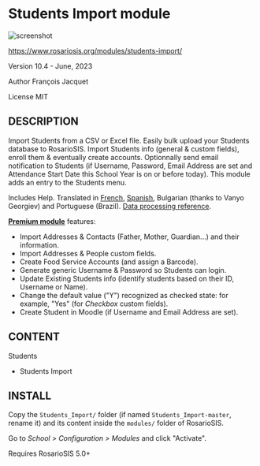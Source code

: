 Students Import module
======================

![screenshot](https://gitlab.com/francoisjacquet/Students_Import/raw/master/screenshot.png?inline=false)

https://www.rosariosis.org/modules/students-import/

Version 10.4 - June, 2023

Author François Jacquet

License MIT

DESCRIPTION
-----------
Import Students from a CSV or Excel file.
Easily bulk upload your Students database to RosarioSIS.
Import Students info (general & custom fields), enroll them & eventually create accounts.
Optionnally send email notification to Students (if Username, Password, Email Address are set and Attendance Start Date this School Year is on or before today).
This module adds an entry to the Students menu.

Includes Help.
Translated in [French](https://www.rosariosis.org/fr/modules/students-import/), [Spanish](https://www.rosariosis.org/es/modules/students-import/), Bulgarian (thanks to Vanyo Georgiev) and Portuguese (Brazil).
[Data processing reference](https://gitlab.com/francoisjacquet/Students_Import/blob/master/DATA_PROCESSING.md).

[**Premium module**](https://www.rosariosis.org/modules/students-import/#premium-module) features:

- Import Addresses & Contacts (Father, Mother, Guardian...) and their information.
- Import Addresses & People custom fields.
- Create Food Service Accounts (and assign a Barcode).
- Generate generic Username & Password so Students can login.
- Update Existing Students info (identify students based on their ID, Username or Name).
- Change the default value ("Y") recognized as checked state: for example, "Yes" (for _Checkbox_ custom fields).
- Create Student in Moodle (if Username and Email Address are set).

CONTENT
-------
Students
- Students Import

INSTALL
-------
Copy the `Students_Import/` folder (if named `Students_Import-master`, rename it) and its content inside the `modules/` folder of RosarioSIS.

Go to _School > Configuration > Modules_ and click "Activate".

Requires RosarioSIS 5.0+
